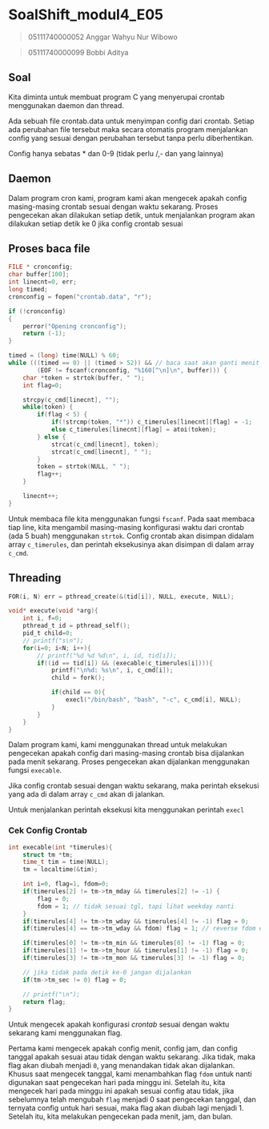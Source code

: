 # SoalShift_modul4_E05

> 05111740000052 Anggar Wahyu Nur Wibowo

>  05111740000099 Bobbi Aditya

## Soal
Kita diminta untuk membuat program C yang menyerupai crontab menggunakan daemon dan thread. 

Ada sebuah file crontab.data untuk menyimpan config dari crontab. Setiap ada perubahan file tersebut maka secara otomatis program menjalankan config yang sesuai dengan perubahan tersebut tanpa perlu diberhentikan. 

Config hanya sebatas * dan 0-9 (tidak perlu /,- dan yang lainnya)

## Daemon

Dalam program cron kami, program kami akan mengecek apakah config masing-masing crontab sesuai dengan waktu sekarang. Proses pengecekan akan dilakukan setiap detik, untuk menjalankan program akan dilakukan setiap detik ke 0 jika config crontab sesuai


## Proses baca file
```c
FILE * cronconfig;
char buffer[100];
int linecnt=0, err;
long timed;
cronconfig = fopen("crontab.data", "r");

if (!cronconfig)
{
    perror("Opening cronconfig");
    return (-1);
}

timed = (long) time(NULL) % 60;
while (((timed == 0) || (timed > 52)) && // baca saat akan ganti menit
        (EOF != fscanf(cronconfig, "%160[^\n]\n", buffer))) {
    char *token = strtok(buffer, " ");
    int flag=0;

    strcpy(c_cmd[linecnt], "");
    while(token) {
        if(flag < 5) {
            if(!strcmp(token, "*")) c_timerules[linecnt][flag] = -1;
            else c_timerules[linecnt][flag] = atoi(token);  
        } else {
            strcat(c_cmd[linecnt], token);
            strcat(c_cmd[linecnt], " ");
        }
        token = strtok(NULL, " ");
        flag++;
    }

    linecnt++;
}
```
Untuk membaca file kita menggunakan fungsi `fscanf`. Pada saat membaca tiap line, kita mengambil masing-masing konfigurasi waktu dari crontab (ada 5 buah) menggunakan `strtok`. Config crontab akan disimpan didalam array `c_timerules`, dan perintah eksekusinya akan disimpan di dalam array `c_cmd`.

## Threading
```c
FOR(i, N) err = pthread_create(&(tid[i]), NULL, execute, NULL);

void* execute(void *arg){
    int i, f=0;
    pthread_t id = pthread_self();
    pid_t child=0;
    // printf("s\n");
    for(i=0; i<N; i++){
        // printf("%d %d %d\n", i, id, tid[i]);
        if((id == tid[i]) && (execable(c_timerules[i]))){
            printf("\n%d: %s\n", i, c_cmd[i]);
            child = fork();

            if(child == 0){
                execl("/bin/bash", "bash", "-c", c_cmd[i], NULL);
            }
        }
    }
}
```
Dalam program kami, kami menggunakan thread untuk melakukan pengecekan apakah config dari masing-masing crontab bisa dijalankan pada menit sekarang. Proses pengecekan akan dijalankan menggunakan fungsi `execable`.

Jika config crontab sesuai dengan waktu sekarang, maka perintah eksekusi yang ada di dalam array `c_cmd` akan di jalankan.

Untuk menjalankan perintah eksekusi kita menggunakan perintah `execl`

### Cek Config Crontab
```c
int execable(int *timerules){
    struct tm *tm;
    time_t tim = time(NULL);
    tm = localtime(&tim);

    int i=0, flag=1, fdom=0;
    if(timerules[2] != tm->tm_mday && timerules[2] != -1) {
        flag = 0;
        fdom = 1; // tidak sesuai tgl, tapi lihat weekday nanti
    }
    if(timerules[4] != tm->tm_wday && timerules[4] != -1) flag = 0;
    if(timerules[4] == tm->tm_wday && fdom) flag = 1; // reverse fdom effect

    if(timerules[0] != tm->tm_min && timerules[0] != -1) flag = 0;
    if(timerules[1] != tm->tm_hour && timerules[1] != -1) flag = 0;
    if(timerules[3] != tm->tm_mon && timerules[3] != -1) flag = 0;

    // jika tidak pada detik ke-0 jangan dijalankan
    if(tm->tm_sec != 0) flag = 0;

    // printf("\n");
    return flag;
}
```
Untuk mengecek apakah konfigurasi *crontab* sesuai dengan waktu sekarang kami menggunakan flag.

Pertama kami mengecek apakah config menit, config jam, dan config tanggal apakah sesuai atau tidak dengan waktu sekarang. Jika tidak, maka flag akan diubah menjadi `0`, yang menandakan tidak akan dijalankan. Khusus saat mengecek tanggal, kami menambahkan flag `fdom` untuk nanti digunakan saat pengecekan hari pada minggu ini. Setelah itu, kita mengecek hari pada minggu ini apakah sesuai config atau tidak, jika sebelumnya telah mengubah `flag` menjadi 0 saat pengecekan tanggal, dan ternyata config untuk hari sesuai, maka flag akan diubah lagi menjadi 1. Setelah itu, kita melakukan pengecekan pada menit, jam, dan bulan.
